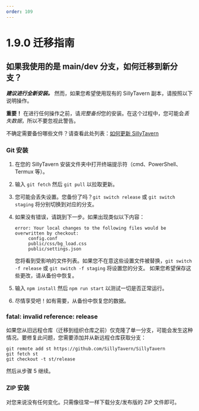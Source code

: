 ```yaml
---
order: 109
---
```


# 1.9.0 迁移指南

## 如果我使用的是 main/dev 分支，如何迁移到新分支？

_**建议进行全新安装。**_ 然而，如果您希望使用现有的 SillyTavern 副本，请按照以下说明操作。

**重要！** 在进行任何操作之前，请*完整备份*您的安装。在这个过程中，您可能会*丢失数据*，所以不要忽视此警告。

不确定需要备份哪些文件？请查看此处列表：[如何更新 SillyTavern](/Installation/Updating/index.md#updating-from-1120-to-1120)

### Git 安装

1. 在您的 SillyTavern 安装文件夹中打开终端提示符（cmd、PowerShell、Termux 等）。
2. 输入 `git fetch` 然后 `git pull` 以拉取更新。
3. 您可能会丢失设置。您备份了吗？`git switch release` 或 `git switch staging` 将分别切换到对应的分支。
4. 如果没有错误，请跳到下一步。如果出现类似以下内容：
   ```
   error: Your local changes to the following files would be overwritten by checkout:
        config.conf
        public/css/bg_load.css
        public/settings.json
   ```
   您将看到受影响的文件列表。如果您不在意这些设置文件被替换，`git switch -f release` 或 `git switch -f staging` 将设置您的分支。
   如果您希望保存这些更改，请从备份中恢复。

5. 输入 `npm install` 然后 `npm run start` 以测试一切是否正常运行。
6. 尽情享受吧！如有需要，从备份中恢复您的数据。

### fatal: invalid reference: release

如果您从旧远程仓库（迁移到组织仓库之前）仅克隆了单一分支，可能会发生这种情况。要修复此问题，您需要添加并从新远程仓库获取分支：

```
git remote add st https://github.com/SillyTavern/SillyTavern
git fetch st
git checkout -t st/release
```

然后从步骤 5 继续。

### ZIP 安装

对您来说没有任何变化。只需像往常一样下载分支/发布版的 ZIP 文件即可。